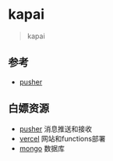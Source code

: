# kapai

> kapai


## 参考

- [pusher](https://pusher.com/)

## 白嫖资源

- [pusher](https://pusher.com) 消息推送和接收
- [vercel](https://vercel.com) 网站和functions部署
- [mongo](https://cloud.mongodb.com/) 数据库